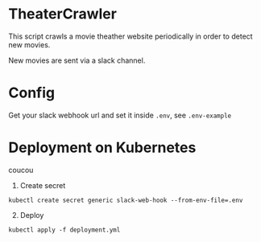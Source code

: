 # TheaterCrawler

This script crawls a movie theather website periodically in order to detect new movies.

New movies are sent via a slack channel.

# Config

Get your slack webhook url and set it inside `.env`, see `.env-example`

# Deployment on Kubernetes

coucou

1. Create secret

```
kubectl create secret generic slack-web-hook --from-env-file=.env
```

2. Deploy

```
kubectl apply -f deployment.yml 
```